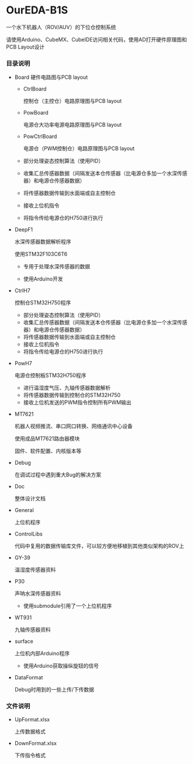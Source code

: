 # OurEDA-B1S

一个水下机器人（ROV/AUV）的下位仓控制系统

请使用Arduino、CubeMX、CubeIDE访问相关代码，使用AD打开硬件原理图和PCB Layout设计

### 目录说明

* Board 硬件电路图与PCB layout

  * CtrlBoard

    控制仓（主控仓）电路原理图与PCB layout

  * PowBoard

    电源仓大功率电源电路原理图与PCB layout

  * PowCtrlBoard

    电源仓（PWM控制仓）电路原理图与PCB layout

  * 部分处理姿态控制算法（使用PID）
  * 收集汇总传感器数据（间隔发送本仓传感器（比电源仓多加一个水深传感器）和电源仓传感器数据）
  * 将传感器数据传输到水面端或自主控制仓
  * 接收上位机指令
  * 将指令传给电源仓的H750进行执行

* DeepF1

  水深传感器数据解析程序

  使用STM32F103C6T6

  * 专用于处理水深传感器的数据

  * 使用Arduino开发

* CtrlH7

  控制仓STM32H750程序

  * 部分处理姿态控制算法（使用PID）
  * 收集汇总传感器数据（间隔发送本仓传感器（比电源仓多加一个水深传感器）和电源仓传感器数据）
  * 将传感器数据传输到水面端或自主控制仓
  * 接收上位机指令
  * 将指令传给电源仓的H750进行执行

* PowH7

  电源仓控制板STM32H750程序

  * 进行温湿度气压、九轴传感器数据解析
  * 将传感器数据传输到控制仓的STM32H750
  * 接收上位机发送的PWM指令控制所有PWM输出

* MT7621

  机器人视频推流、串口网口转换、网络通讯中心设备

  使用成品MT7621路由器模块

  固件、软件配置、内核版本等

* Debug

  在调试过程中遇到重大Bug的解决方案

* Doc

  整体设计文档

* General

  上位机程序

* ControlLibs

  代码中复用的数据传输库文件，可以较方便地移植到其他类似架构的ROV上

* GY-39

  温湿度传感器资料

* P30

  声呐水深传感器资料

  * 使用submodule引用了一个上位机程序

* WT931

  九轴传感器资料

* surface

  上位机内部Arduino程序

  * 使用Arduino获取操纵旋钮的信号

* DataFormat

  Debug时用到的一些上传/下传数据

### 文件说明

* UpFormat.xlsx

  上传数据格式

* DownFormat.xlsx

  下传指令格式


